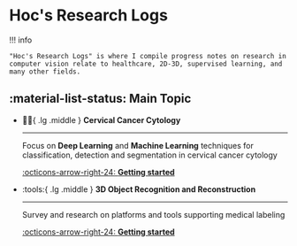 # Hoc's Research Logs

!!! info

    "Hoc's Research Logs" is where I compile progress notes on research in computer vision relate to healthcare, 2D-3D, supervised learning, and many other fields.

## :material-list-status: Main Topic

<div class="grid cards" markdown>

-   :health_worker:{ .lg .middle } __Cervical Cancer Cytology__

    ---

    Focus on **Deep Learning** and **Machine Learning** techniques for classification, detection and segmentation in cervical cancer cytology

    [:octicons-arrow-right-24: **Getting started**](../research-logs/cervical-cancer-cytology.md)

-   :tools:{ .lg .middle } __3D Object Recognition and Reconstruction__

    ---

    Survey and research on platforms and tools supporting medical labeling

    [:octicons-arrow-right-24: **Getting started**](../research-logs/3d-object-recognition-and-reconstruction.md)


</div>


